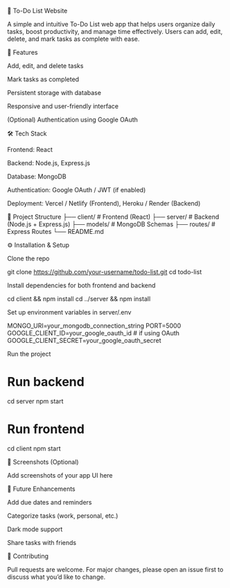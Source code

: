 📝 To-Do List Website

A simple and intuitive To-Do List web app that helps users organize daily tasks, boost productivity, and manage time effectively. Users can add, edit, delete, and mark tasks as complete with ease.

🚀 Features

Add, edit, and delete tasks

Mark tasks as completed

Persistent storage with database

Responsive and user-friendly interface

(Optional) Authentication using Google OAuth

🛠 Tech Stack

Frontend: React

Backend: Node.js, Express.js

Database: MongoDB

Authentication: Google OAuth / JWT (if enabled)

Deployment: Vercel / Netlify (Frontend), Heroku / Render (Backend)

📂 Project Structure
├── client/        # Frontend (React)
├── server/        # Backend (Node.js + Express.js)
├── models/        # MongoDB Schemas
├── routes/        # Express Routes
└── README.md

⚙️ Installation & Setup

Clone the repo

git clone https://github.com/your-username/todo-list.git
cd todo-list


Install dependencies for both frontend and backend

cd client && npm install
cd ../server && npm install


Set up environment variables in server/.env

MONGO_URI=your_mongodb_connection_string
PORT=5000
GOOGLE_CLIENT_ID=your_google_oauth_id   # if using OAuth
GOOGLE_CLIENT_SECRET=your_google_oauth_secret


Run the project

# Run backend
cd server
npm start

# Run frontend
cd client
npm start

📸 Screenshots (Optional)

Add screenshots of your app UI here

🔮 Future Enhancements

Add due dates and reminders

Categorize tasks (work, personal, etc.)

Dark mode support

Share tasks with friends

🤝 Contributing

Pull requests are welcome. For major changes, please open an issue first to discuss what you’d like to change.
